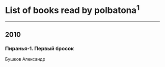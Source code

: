 # List of books read by polbatona<sup>1</sup>
---

## 2010

### Пиранья-1. Первый бросок
Бушков Александр



